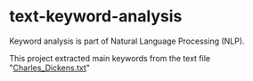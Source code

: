 # text-keyword-analysis

Keyword analysis is part of Natural Language Processing (NLP).

This project extracted main keywords from the text file "[Charles_Dickens.txt](Charled_Dickens.txt)"
